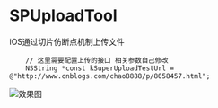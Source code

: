 # SPUploadTool
iOS通过切片仿断点机制上传文件
```objc
    // 这里需要配置上传的接口 相关参数自己修改
    NSString *const kSuperUploadTestUrl = @"http://www.cnblogs.com/chao8888/p/8058457.html";
```
![效果图](https://github.com/USimpleLife/SPUploadTool/demo.png)
